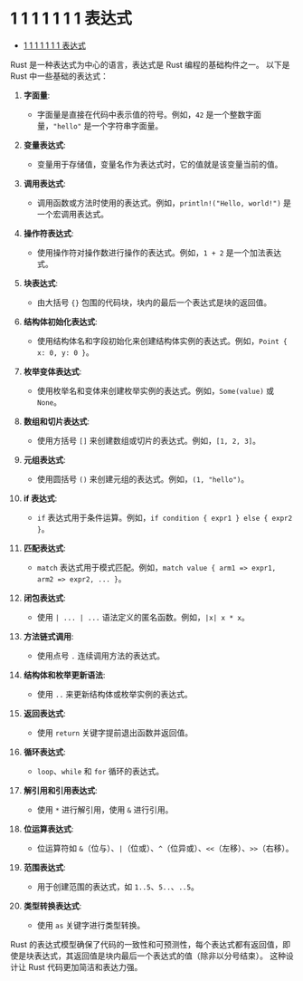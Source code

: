 # 1 1 1 1 1 1 1 表达式

<!-- TOC START -->
- [1 1 1 1 1 1 1 表达式](#1-1-1-1-1-1-1-表达式)
<!-- TOC END -->














Rust 是一种表达式为中心的语言，表达式是 Rust 编程的基础构件之一。
以下是 Rust 中一些基础的表达式：

1. **字面量**:
   - 字面量是直接在代码中表示值的符号。例如，`42` 是一个整数字面量，`"hello"` 是一个字符串字面量。

2. **变量表达式**:
   - 变量用于存储值，变量名作为表达式时，它的值就是该变量当前的值。

3. **调用表达式**:
   - 调用函数或方法时使用的表达式。例如，`println!("Hello, world!")` 是一个宏调用表达式。

4. **操作符表达式**:
   - 使用操作符对操作数进行操作的表达式。例如，`1 + 2` 是一个加法表达式。

5. **块表达式**:
   - 由大括号 `{}` 包围的代码块，块内的最后一个表达式是块的返回值。

6. **结构体初始化表达式**:
   - 使用结构体名和字段初始化来创建结构体实例的表达式。例如，`Point { x: 0, y: 0 }`。

7. **枚举变体表达式**:
   - 使用枚举名和变体来创建枚举实例的表达式。例如，`Some(value)` 或 `None`。

8. **数组和切片表达式**:
   - 使用方括号 `[]` 来创建数组或切片的表达式。例如，`[1, 2, 3]`。

9. **元组表达式**:
   - 使用圆括号 `()` 来创建元组的表达式。例如，`(1, "hello")`。

10. **if 表达式**:
    - `if` 表达式用于条件运算。例如，`if condition { expr1 } else { expr2 }`。

11. **匹配表达式**:
    - `match` 表达式用于模式匹配。例如，`match value { arm1 => expr1, arm2 => expr2, ... }`。

12. **闭包表达式**:
    - 使用 `| ... | ...` 语法定义的匿名函数。例如，`|x| x * x`。

13. **方法链式调用**:
    - 使用点号 `.` 连续调用方法的表达式。

14. **结构体和枚举更新语法**:
    - 使用 `..` 来更新结构体或枚举实例的表达式。

15. **返回表达式**:
    - 使用 `return` 关键字提前退出函数并返回值。

16. **循环表达式**:
    - `loop`、`while` 和 `for` 循环的表达式。

17. **解引用和引用表达式**:
    - 使用 `*` 进行解引用，使用 `&` 进行引用。

18. **位运算表达式**:
    - 位运算符如 `&`（位与）、`|`（位或）、`^`（位异或）、`<<`（左移）、`>>`（右移）。

19. **范围表达式**:
    - 用于创建范围的表达式，如 `1..5`、`5..`、`..5`。

20. **类型转换表达式**:
    - 使用 `as` 关键字进行类型转换。

Rust 的表达式模型确保了代码的一致性和可预测性，每个表达式都有返回值，即使是块表达式，其返回值是块内最后一个表达式的值（除非以分号结束）。
这种设计让 Rust 代码更加简洁和表达力强。
